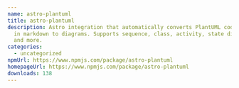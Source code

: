 ```yaml
---
name: astro-plantuml
title: astro-plantuml
description: Astro integration that automatically converts PlantUML code blocks
  in markdown to diagrams. Supports sequence, class, activity, state diagrams
  and more.
categories:
  - uncategorized
npmUrl: https://www.npmjs.com/package/astro-plantuml
homepageUrl: https://www.npmjs.com/package/astro-plantuml
downloads: 138
---
```


